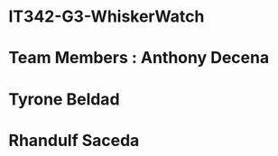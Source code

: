 # IT342-G3-WhiskerWatch 

# Team Members : Anthony Decena
#                Tyrone Beldad
#                Rhandulf Saceda
#
#
